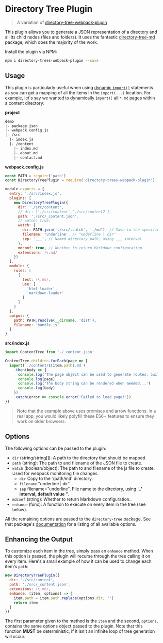 # Directory Tree Plugin

> A variation of [directory-tree-webpack-plugin](https://github.com/skipjack/directory-tree-webpack-plugin)

This plugin allows you to generate a JSON representation of a directory and all
its child nodes (files and folders). It uses the fantastic [directory-tree-md][1]
package, which does the majority of the work.

Install the plugin via NPM:

``` bash
npm i directory-trees-webpack-plugin --save
```

## Usage

This plugin is particularly useful when using [dynamic `import()`][2] statements
as you can get a mapping of all the items in the `import(...)` location. For example,
let's say we wanted to dynamically `import()` all `*.md` pages within a content 
directory:

__project__

``` diff
demo
|- package.json
|- webpack.config.js
|- /src
  |- index.js
  |- /content
    |- index.md
    |- about.md
    |- contact.md
```

__webpack.config.js__

``` js
const PATH = require('path')
const DirectoryTreePlugin = require('directory-trees-webpack-plugin')

module.exports = {
  entry: './src/index.js',
  plugins: [
    new DirectoryTreePlugin({
      dir: './src/content',
      // dir: ['./src/content','./src/content2'],
      path: './src/_content.json',
      // watch: true,
      watch: {
        dir: PATH.join('./src/.catch', './md'), // Save to the specified directory
        filename: 'underline', // "underline | dir"
        sep: '___', // Named directory path, using ___ interval
      },
      mdconf: true, // Whether to return Markdown configuration.
      extensions: /\.md/
    })
  ],
  module: {
    rules: [
      {
        test: /\.md/,
        use: [
          'html-loader',
          'markdown-loader'
        ]
      }
    ]
  },
  output: {
    path: PATH.resolve(__dirname, 'dist'),
    filename: 'bundle.js'
  }
}
```

__src/index.js__

``` js
import ContentTree from './_content.json'

ContentTree.children.forEach(page => {
  import(`./content/${item.path}.md`)
    .then(body => {
      console.log('The page object can be used to generate routes, build navigations, and more...')
      console.log(page)
      console.log('The body string can be rendered when needed...')
      console.log(body)
    })
    .catch(error => console.error('Failed to load page!'))
})
```

> Note that the example above uses promises and arrow functions. In a real app, you
> would likely polyfill these ES6+ features to ensure they work on older browsers.


## Options

The following options can be passed to the plugin:

- `dir` (string/string[]): A path to the directory that should be mapped.
- `path` (string): The path to and filename of the JSON file to create.
- `watch` (boolean/object): The path to and filename of the js file to create, Used for webpack monitoring file changes.
  - `dir` Copy to the '/path/md' directory.
  - `filename` "underline | dir"
  - `sep` filename="underline", File name to the directory, using '___' interval, default value '__'.
- `mdconf` (string): Whether to return Markdown configuration..
- `enhance` (func): A function to execute on every item in the tree (see below).

All the remaining options are passed to the `directory-tree` package. See that
package's [documentation][1] for a listing of all available options.


## Enhancing the Output

To customize each item in the tree, simply pass an `enhance` method. When this
option is passed, the plugin will recurse through the tree calling it on every
item. Here's a small example of how it can be used to change each item's `path`:

``` js
new DirectoryTreePlugin({
  dir: './src/content',
  path: './src/_content.json',
  extensions: /\.md/,
  enhance: (item, options) => {
    item.path = item.path.replace(options.dir, '')
    return item
  }
})
```

The first parameter given to the method is the `item` and the second, `options`,
contains the same options object passed to the plugin. Note that this function
__MUST__ be deterministic, if it isn't an infinite loop of tree generation will
occur.


[1]: https://github.com/uiw-react/node-directory-tree-md
[2]: https://webpack.js.org/api/module-methods/#import-
